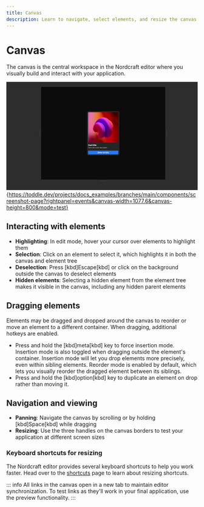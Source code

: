 ```yaml
---
title: Canvas
description: Learn to navigate, select elements, and resize the canvas workspace to build and test responsive layouts for your Nordcraft application.
---
```


# Canvas

The canvas is the central workspace in the Nordcraft editor where you visually build and interact with your application.

![Canvas|16/9](canvas.webp){https://toddle.dev/projects/docs_examples/branches/main/components/screenshot-page?rightpanel=events&canvas-width=1077.6&canvas-height=800&mode=test}

## Interacting with elements

- **Highlighting**: In edit mode, hover your cursor over elements to highlight them
- **Selection**: Click on an element to select it, which highlights it in both the canvas and element tree
- **Deselection**: Press [kbd]Escape[kbd] or click on the background outside the canvas to deselect elements
- **Hidden elements**: Selecting a hidden element from the element tree makes it visible in the canvas, including any hidden parent elements

## Dragging elements

Elements may be dragged and dropped around the canvas to reorder or move an element to a different container. When dragging, additional hotkeys are enabled.

- Press and hold the [kbd]meta[kbd] key to force insertion mode. Insertion mode is also toggled when dragging outside the element's container. Insertion mode will let you drop elements more precisely, even within sibling elements. Reorder mode is enabled by default, which lets you visually reorder the dragged element between its siblings.
- Press and hold the [kbd]option[kbd] key to duplicate an element on drop rather than moving it.

## Navigation and viewing

- **Panning**: Navigate the canvas by scrolling or by holding [kbd]Space[kbd] while dragging
- **Resizing**: Use the three handles on the canvas borders to test your application at different screen sizes

### Keyboard shortcuts for resizing

The Nordcraft editor provides several keyboard shortcuts to help you work faster. Head over to the [shortcuts](/the-editor/shortcuts#canvas-resizing-shortcuts) page to learn about resizing shortcuts.

::: info
All links in the canvas open in a new tab to maintain editor synchronization. To test links as they'll work in your final application, use the preview functionality.
:::
